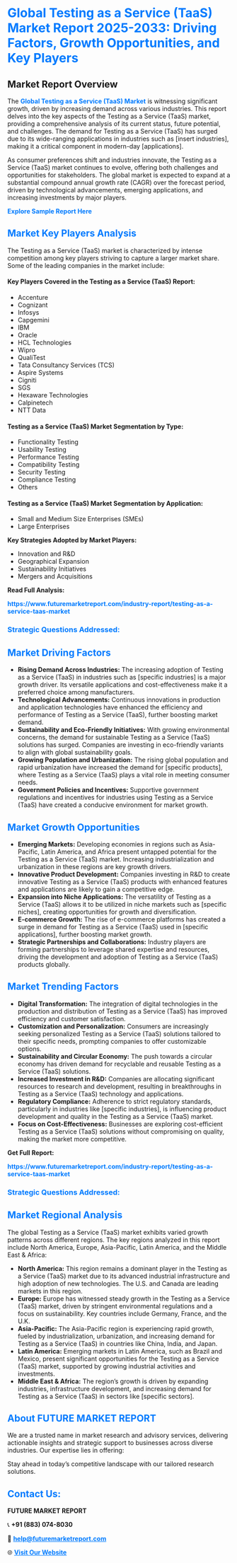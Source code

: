 <h1 style="color: #007BFF;">Global Testing as a Service (TaaS) Market Report 2025-2033: Driving Factors, Growth Opportunities, and Key Players</h1>

<section id="overview">
<h2>Market Report Overview</h2>
<p>The <a href="https://www.futuremarketreport.com/industry-report/testing-as-a-service-taas-market" style="color: #007BFF; text-decoration: none;"><strong>Global Testing as a Service (TaaS) Market</strong></a> is witnessing significant growth, driven by increasing demand across various industries. This report delves into the key aspects of the Testing as a Service (TaaS) market, providing a comprehensive analysis of its current status, future potential, and challenges. The demand for Testing as a Service (TaaS) has surged due to its wide-ranging applications in industries such as [insert industries], making it a critical component in modern-day [applications].</p>
<p>As consumer preferences shift and industries innovate, the Testing as a Service (TaaS) market continues to evolve, offering both challenges and opportunities for stakeholders. The global market is expected to expand at a substantial compound annual growth rate (CAGR) over the forecast period, driven by technological advancements, emerging applications, and increasing investments by major players.</p>
</section>

<section id="overview">
<p><a href="https://www.futuremarketreport.com/request-sample/reportId=41613" style="color: #007BFF; text-decoration: none;"><strong>Explore Sample Report Here</strong></a></p>
</section>

<section id="key-players">
<h2 style="color: #007BFF;">Market Key Players Analysis</h2>
<p>The Testing as a Service (TaaS) market is characterized by intense competition among key players striving to capture a larger market share. Some of the leading companies in the market include:</p>
<h4>Key Players Covered in the Testing as a Service (TaaS) Report:</h4>
<ul><li>Accenture</li><li>Cognizant</li><li>Infosys</li><li>Capgemini</li><li>IBM</li><li>Oracle</li><li>HCL Technologies</li><li>Wipro</li><li>QualiTest</li><li>Tata Consultancy Services (TCS)</li><li>Aspire Systems</li><li>Cigniti</li><li>SGS</li><li>Hexaware Technologies</li><li>Calpinetech</li><li>NTT Data</li></ul>
<h4>Testing as a Service (TaaS) Market Segmentation by Type:</h4>
<ul><li>Functionality Testing</li><li>Usability Testing</li><li>Performance Testing</li><li>Compatibility Testing</li><li>Security Testing</li><li>Compliance Testing</li><li>Others</li></ul>

<h4>Testing as a Service (TaaS) Market Segmentation by Application:</h4>
<ul><li>Small and Medium Size Enterprises (SMEs)</li><li>Large Enterprises</li></ul>
<p><strong>Key Strategies Adopted by Market Players:</strong></p>
<ul>
<li>Innovation and R&D</li>
<li>Geographical Expansion</li>
<li>Sustainability Initiatives</li>
<li>Mergers and Acquisitions</li>
</ul>
</section>

<section>
<p><strong>Read Full Analysis: </strong></p><a href="https://www.futuremarketreport.com/industry-report/testing-as-a-service-taas-market" style="color: #007BFF; text-decoration: none;"><strong>https://www.futuremarketreport.com/industry-report/testing-as-a-service-taas-market</strong></a>
<h3 style="color: #007BFF;">Strategic Questions Addressed:</h3>
</section>

<section id="driving-factors">
<h2 style="color: #007BFF;">Market Driving Factors</h2>
<ul>
<li><strong>Rising Demand Across Industries:</strong> The increasing adoption of Testing as a Service (TaaS) in industries such as [specific industries] is a major growth driver. Its versatile applications and cost-effectiveness make it a preferred choice among manufacturers.</li>
<li><strong>Technological Advancements:</strong> Continuous innovations in production and application technologies have enhanced the efficiency and performance of Testing as a Service (TaaS), further boosting market demand.</li>
<li><strong>Sustainability and Eco-Friendly Initiatives:</strong> With growing environmental concerns, the demand for sustainable Testing as a Service (TaaS) solutions has surged. Companies are investing in eco-friendly variants to align with global sustainability goals.</li>
<li><strong>Growing Population and Urbanization:</strong> The rising global population and rapid urbanization have increased the demand for [specific products], where Testing as a Service (TaaS) plays a vital role in meeting consumer needs.</li>
<li><strong>Government Policies and Incentives:</strong> Supportive government regulations and incentives for industries using Testing as a Service (TaaS) have created a conducive environment for market growth.</li>
</ul>
</section>

<section id="growth-opportunities">
<h2 style="color: #007BFF;">Market Growth Opportunities</h2>
<ul>
<li><strong>Emerging Markets:</strong> Developing economies in regions such as Asia-Pacific, Latin America, and Africa present untapped potential for the Testing as a Service (TaaS) market. Increasing industrialization and urbanization in these regions are key growth drivers.</li>
<li><strong>Innovative Product Development:</strong> Companies investing in R&D to create innovative Testing as a Service (TaaS) products with enhanced features and applications are likely to gain a competitive edge.</li>
<li><strong>Expansion into Niche Applications:</strong> The versatility of Testing as a Service (TaaS) allows it to be utilized in niche markets such as [specific niches], creating opportunities for growth and diversification.</li>
<li><strong>E-commerce Growth:</strong> The rise of e-commerce platforms has created a surge in demand for Testing as a Service (TaaS) used in [specific applications], further boosting market growth.</li>
<li><strong>Strategic Partnerships and Collaborations:</strong> Industry players are forming partnerships to leverage shared expertise and resources, driving the development and adoption of Testing as a Service (TaaS) products globally.</li>
</ul>
</section>

<section id="trending-factors">
<h2 style="color: #007BFF;">Market Trending Factors</h2>
<ul>
<li><strong>Digital Transformation:</strong> The integration of digital technologies in the production and distribution of Testing as a Service (TaaS) has improved efficiency and customer satisfaction.</li>
<li><strong>Customization and Personalization:</strong> Consumers are increasingly seeking personalized Testing as a Service (TaaS) solutions tailored to their specific needs, prompting companies to offer customizable options.</li>
<li><strong>Sustainability and Circular Economy:</strong> The push towards a circular economy has driven demand for recyclable and reusable Testing as a Service (TaaS) solutions.</li>
<li><strong>Increased Investment in R&D:</strong> Companies are allocating significant resources to research and development, resulting in breakthroughs in Testing as a Service (TaaS) technology and applications.</li>
<li><strong>Regulatory Compliance:</strong> Adherence to strict regulatory standards, particularly in industries like [specific industries], is influencing product development and quality in the Testing as a Service (TaaS) market.</li>
<li><strong>Focus on Cost-Effectiveness:</strong> Businesses are exploring cost-efficient Testing as a Service (TaaS) solutions without compromising on quality, making the market more competitive.</li>
</ul>
</section>

<section>
<p><strong>Get Full Report: </strong></p><a href="https://www.futuremarketreport.com/industry-report/testing-as-a-service-taas-market" style="color: #007BFF; text-decoration: none;"><strong>https://www.futuremarketreport.com/industry-report/testing-as-a-service-taas-market</strong></a>
<h3 style="color: #007BFF;">Strategic Questions Addressed:</h3>
</section>


<section id="regional-analysis">
<h2 style="color: #007BFF;">Market Regional Analysis</h2>
<p>The global Testing as a Service (TaaS) market exhibits varied growth patterns across different regions. The key regions analyzed in this report include North America, Europe, Asia-Pacific, Latin America, and the Middle East & Africa:</p>
<ul>
<li><strong>North America:</strong> This region remains a dominant player in the Testing as a Service (TaaS) market due to its advanced industrial infrastructure and high adoption of new technologies. The U.S. and Canada are leading markets in this region.</li>
<li><strong>Europe:</strong> Europe has witnessed steady growth in the Testing as a Service (TaaS) market, driven by stringent environmental regulations and a focus on sustainability. Key countries include Germany, France, and the U.K.</li>
<li><strong>Asia-Pacific:</strong> The Asia-Pacific region is experiencing rapid growth, fueled by industrialization, urbanization, and increasing demand for Testing as a Service (TaaS) in countries like China, India, and Japan.</li>
<li><strong>Latin America:</strong> Emerging markets in Latin America, such as Brazil and Mexico, present significant opportunities for the Testing as a Service (TaaS) market, supported by growing industrial activities and investments.</li>
<li><strong>Middle East & Africa:</strong> The region’s growth is driven by expanding industries, infrastructure development, and increasing demand for Testing as a Service (TaaS) in sectors like [specific sectors].</li>
</ul>
</section>

<footer>
<h2 style="color: #007BFF;">About FUTURE MARKET REPORT</h2>
<p>We are a trusted name in market research and advisory services, delivering actionable insights and strategic support to businesses across diverse industries. Our expertise lies in offering:</p>

<p>Stay ahead in today’s competitive landscape with our tailored research solutions.</p>

<h2 style="color: #007BFF;">Contact Us:</h2>
<p><strong>FUTURE MARKET REPORT</strong></p>
<p>📞 <strong>+91 (883) 074-8030</strong></p>
<p>📧 <strong><a href="mailto:help@futuremarketreport.com" style="color: #007BFF;">help@futuremarketreport.com</a></strong></p>
<p>🌐 <strong><a href="https://www.futuremarketreport.com/" style="color: #007BFF;">Visit Our Website</a></strong></p>
</footer>